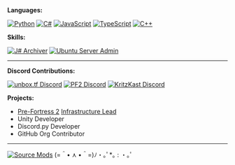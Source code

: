 **Languages:**

[![Python](https://img.shields.io/static/v1?label=&message=Python<3&color=9B18B7&logo=python&logoColor=FFFFFF)](https://www.python.org/)
[![C#](https://img.shields.io/static/v1?label=&message=C%23&color=267dc9&logo=csharp&logoColor=FFFFFF)](https://docs.microsoft.com/en-us/dotnet/csharp/)
[![JavaScript](https://img.shields.io/static/v1?label=&message=JavaScript&color=yellow&logo=javascript&logoColor=FFFFFF)](https://developer.mozilla.org/en-US/docs/Web/JavaScript)
[![TypeScript](https://img.shields.io/static/v1?label=&message=TypeScript&color=F1E05A&logo=typescript&logoColor=FFFFFF)](https://www.typescriptlang.org/)
[![C++](https://img.shields.io/static/v1?label=&message=C%2B%2B&color=00599C&logo=C%2B%2B&logoColor=FFFFFF)](http://www.cplusplus.org/)

**Skills:**

[![J# Archiver](https://img.shields.io/static/v1?label=&message=J%23%20Archiver&color=e66419&logo=.net&logoColor=FFFFFF)](https://vjsharp.net)
[![Ubuntu Server Admin](https://img.shields.io/static/v1?label=&message=Ubuntu%20Server%20Admin&color=orange&logo=ubuntu&logoColor=FFFFFF)](https://hotdoglinux.com/)

---
**Discord Contributions:**

[![unbox.tf Discord](https://img.shields.io/discord/832070068371980338?label=unbox.tf%20Discord)](https://discord.gg/cdrWJHsFkq)
[![PF2 Discord](https://img.shields.io/discord/509270384659398666?label=PF2%20Discord)](https://discord.gg/ra68rM5nuE)
[![KritzKast Discord](https://img.shields.io/discord/93472782184087552?label=KritzKast%20Discord)](https://discord.kritzkast.tf/)

**Projects:**

- [Pre-Fortress 2](https://prefortress.com) [Infrastructure Lead](https://github.com/Pre-Fortress-2)
- Unity Developer
- Discord.py Developer
- GitHub Org Contributor
---
[![Source Mods](https://img.shields.io/static/v1?label=&message=Make%20Your%20Own%20Source%20Mods&color=black&logo=steam&logoColor=FFFFFF)](https://github.com/Nbc66/source-sdk-2013-ce)
(=＾• ⋏ •＾=)ﾉ・｡ﾟ*｡ : ・｡ﾟ

